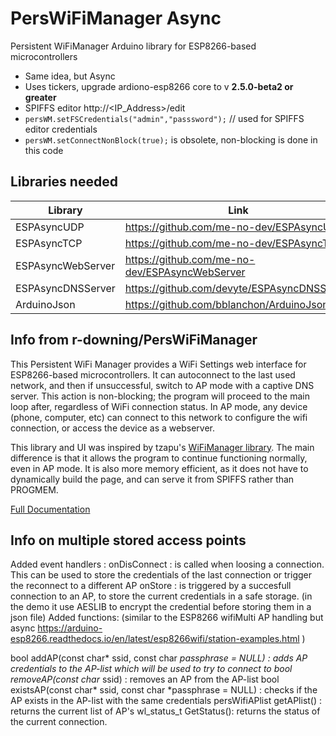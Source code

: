 # PersWiFiManager Async
Persistent WiFiManager Arduino library for ESP8266-based microcontrollers

- Same idea, but Async
- Uses tickers, upgrade ardiono-esp8266 core to v **2.5.0-beta2 or greater**
- SPIFFS editor http://<IP_Address>/edit
- `persWM.setFSCredentials("admin","passsword");` // used for SPIFFS editor credentials
- `persWM.setConnectNonBlock(true);` is obsolete, non-blocking is done in this code

## Libraries needed
|Library               |Link                                           |Purpose      |
|----------------------|-----------------------------------------------|-------------|
|ESPAsyncUDP           |https://github.com/me-no-dev/ESPAsyncUDP       |comm         |
|ESPAsyncTCP           |https://github.com/me-no-dev/ESPAsyncTCP       |comm         |
|ESPAsyncWebServer     |https://github.com/me-no-dev/ESPAsyncWebServer |web          |
|ESPAsyncDNSServer     |https://github.com/devyte/ESPAsyncDNSServer    |dns          |
|ArduinoJson           |https://github.com/bblanchon/ArduinoJson       |example      |

## Info from r-downing/PersWiFiManager
This Persistent WiFi Manager provides a WiFi Settings web interface for ESP8266-based microcontrollers. It can autoconnect to the last used network, and then if unsuccessful, switch to AP mode with a captive DNS server. This action is non-blocking; the program will proceed to the main loop after, regardless of WiFi connection status. In AP mode, any device (phone, computer, etc) can connect to this network to configure the wifi connection, or access the device as a webserver. 

This library and UI was inspired by tzapu's [WiFiManager library](https://github.com/tzapu/WiFiManager). The main difference is that it allows the program to continue functioning normally, even in AP mode. It is also more memory efficient, as it does not have to dynamically build the page, and can serve it from SPIFFS rather than PROGMEM. 

[Full Documentation](http://ryandowning.net/PersWiFiManager)

## Info on multiple stored access points

Added event handlers :
    onDisConnect : is called when loosing a connection. This can be used to store the credentials of the last connection or                  trigger the reconnect to a different AP
    onStore : is triggered by a succesfull connection to an AP, to store the current credentials in a safe storage. (in the                   demo it use AESLIB to encrypt the credential before storing them in a json file)
Added functions:
(similar to the ESP8266 wifiMulti AP handling but async 
 https://arduino-esp8266.readthedocs.io/en/latest/esp8266wifi/station-examples.html )
 
  bool addAP(const char* ssid, const char *passphrase = NULL) : adds AP credentials to the AP-list which will be used to try        to connect to
  bool removeAP(const char* ssid) : removes an AP from the AP-list
  bool existsAP(const char* ssid, const char *passphrase = NULL) : checks if the AP exists in the AP-list with the same             credentials
  persWifiAPlist getAPlist() : returns the current list of AP's
  wl_status_t GetStatus(): returns the status of the current connection.
